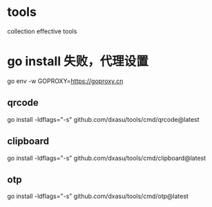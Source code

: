 # tools
collection effective tools

# go install 失败，代理设置
go env -w GOPROXY=https://goproxy.cn

## qrcode
go install -ldflags="-s" github.com/dxasu/tools/cmd/qrcode@latest

## clipboard
go install -ldflags="-s" github.com/dxasu/tools/cmd/clipboard@latest

## otp
go install -ldflags="-s" github.com/dxasu/tools/cmd/otp@latest